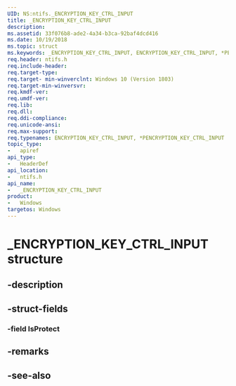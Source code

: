 ```yaml
---
UID: NS:ntifs._ENCRYPTION_KEY_CTRL_INPUT
title: _ENCRYPTION_KEY_CTRL_INPUT
description: 
ms.assetid: 33f076b8-ade2-4a34-b3ca-92baf4dcd416
ms.date: 10/19/2018
ms.topic: struct
ms.keywords: _ENCRYPTION_KEY_CTRL_INPUT, ENCRYPTION_KEY_CTRL_INPUT, *PENCRYPTION_KEY_CTRL_INPUT, 
req.header: ntifs.h
req.include-header:
req.target-type:
req.target- min-winverclnt: Windows 10 (Version 1803)
req.target-min-winversvr:
req.kmdf-ver:
req.umdf-ver:
req.lib:
req.dll:
req.ddi-compliance:
req.unicode-ansi:
req.max-support:
req.typenames: ENCRYPTION_KEY_CTRL_INPUT, *PENCRYPTION_KEY_CTRL_INPUT
topic_type: 
-	apiref
api_type: 
-	HeaderDef
api_location: 
-	ntifs.h
api_name: 
-	_ENCRYPTION_KEY_CTRL_INPUT
product:
-	Windows
targetos: Windows
---
```


# _ENCRYPTION_KEY_CTRL_INPUT structure

## -description


## -struct-fields

### -field IsProtect
 

## -remarks

## -see-also
